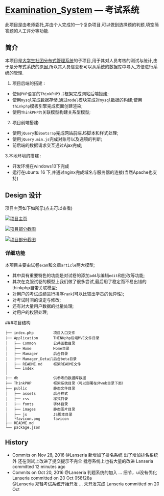 [Examination_System](http://es.limonplayer.cn/) — 考试系统
==================================================

此项目是由老师委托,并由个人完成的一个复杂项目,可以做到选择题的判题,填空简答题的人工评分等功能.

简介
--------------------------------------

本项目是[大学生社团分布式管理系统](#)的子项目,用于其对人员考核的测试与统计,由于是分布式系统的原因,所以其人员信息都可以从系统的数据库中导入,方便进行系统的管理.

1. 项目后端的搭建 :

- 使用`PHP`语言的`ThinkPHP3.2`框架完成网站后端搭建; 
- 使用`mysql`完成数据存储,通过`model`模块完成对`mysql`数据的构建;使用`thinkphp`模板引擎完成页面创建渲染;
- 使用`ThinkPHP的`关联模型构建关系型模型;

2. 项目前端搭建:

- 使用`jQuery`和`Bootsrap`完成网站前端JS脚本和样式处理;
- 使用`jQuery.min.js`完成对账号以及选项的判断;
- 前后端的数据请求交互通过Ajax完成;

3.本地环境的搭建 : 

- 开发环境在windows10下完成
- 运行在ubuntu 16 下,并通过nginx完成域名与服务器的连接(当然Apache也支持)

## Design 设计

项目主页如下如所示(点击可以查看)

[![项目主页](https://raw.github.com/Lanseria/es/master/docs/images/index.png)](http://es.limonplayer.cn/)

[![项目部分截图](https://raw.github.com/Lanseria/es/master/docs/images/detail1.png)](http://es.limonplayer.cn/)

[![项目部分截图](https://raw.github.com/Lanseria/es/master/docs/images/detail2.png)](http://es.limonplayer.cn/)

### 详细功能

本项目主要由试卷`exam`和文章`article`两大模型;
- 其中具有重要特色的功能是对试卷的添加`add`与编辑`edit`和批改等功能;
- 其次在克服试卷的模型上我们做了很多尝试,最后用了稳定而不易出错的thinkphp自带关联模型;
- 对用户的考试成绩进行排序`rank`(可以比较出学员的优异性);
- 对考试时间的设定与修改;
- 还有对大量用户数据的批量处理;
- 对用户的权限处理;

###项目结构

```
├── index.php         项目入口文件
├── Application       THINKphp后端MVC文件目录
│   ├── Common        公共函数目录
│   ├── Home          Home目录
│   ├── Manager       后台目录
│   ├── Manager_Detail后台beta目录
│   ├── README.md     框架README文件
│   └── index         
│
├── db                供参考的数据库数据
├── ThinkPHP          框架系统目录（可以部署在非web目录下面）
├── public            静态文件目录
│   ├── assets        后台样式
│   ├── css           样式目录
│   ├── fonts         字体目录
│   ├── images        静态图片目录
│   ├── js            JS脚本目录
│   └favicon.png      favicon
├── README.md
└── package.json
```


History
--------------------------------------

- Commits on Nov 28, 2016
 @Lanseria
新增加了排名系统
出了增加排名系统外
还在测试上改进了提交提示不完全
批卷系统上也有大量的改进
Lanseria committed 12 minutes ago
- Commits on Oct 20, 2016
 @Lanseria
判题系统的加入  …
细节，ui没有优化
Lanseria committed on 20 Oct
058f28a  
 @Lanseria
郑轻考试系统开始开发  …
未开发完成
Lanseria committed on 20 Oct


